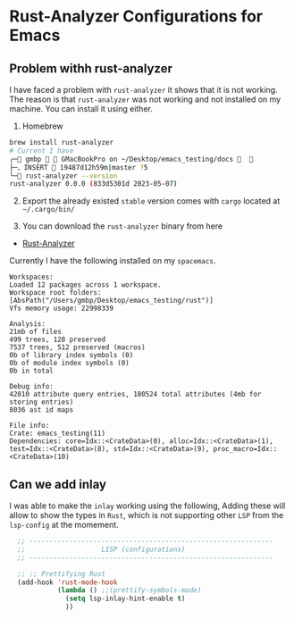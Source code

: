 # Rust-Analyzer Configurations for Emacs

## Problem withh rust-analyzer
I have faced a problem with `rust-analyzer` it shows that it is not working. The
reason is that `rust-analyzer` was not working and not installed on my machine.
You can install it using either.

1. Homebrew

```sh
brew install rust-analyzer
# Current I have
╭─ gmbp   GMacBookPro on ~/Desktop/emacs_testing/docs   
├─ﮧ INSERT  19487d12h59m|master ?5
╰─ rust-analyzer --version
rust-analyzer 0.0.0 (833d5301d 2023-05-07)
```
2. Export the already existed `stable` version comes with `cargo` located at `~/.cargo/bin/`

3. You can download the `rust-analyzer` binary from here

- [Rust-Analyzer](https://github.com/rust-lang/rust-analyzer/releases)

Currently I have the following installed on my `spacemacs`.

```shell
Workspaces:
Loaded 12 packages across 1 workspace.
Workspace root folders: [AbsPath("/Users/gmbp/Desktop/emacs_testing/rust")]
Vfs memory usage: 22998339

Analysis:
21mb of files
499 trees, 128 preserved
7537 trees, 512 preserved (macros)
0b of library index symbols (0)
0b of module index symbols (0)
0b in total

Debug info:
42010 attribute query entries, 180524 total attributes (4mb for storing entries)
8036 ast id maps

File info:
Crate: emacs_testing(11)
Dependencies: core=Idx::<CrateData>(0), alloc=Idx::<CrateData>(1), test=Idx::<CrateData>(8), std=Idx::<CrateData>(9), proc_macro=Idx::<CrateData>(10)
```

## Can we add inlay
I was able to make the `inlay` working using the following, Adding these will allow to show the types in `Rust`, which is not supporting other `LSP` from the `lsp-config` at the momement.

```lisp
  ;; -------------------------------------------------------------
  ;;                   LISP (configurations)
  ;; -------------------------------------------------------------

  ;; ;; Prettifying Rust
  (add-hook 'rust-mode-hook
            (lambda () ;;(prettify-symbols-mode)
              (setq lsp-inlay-hint-enable t)
              ))

```
